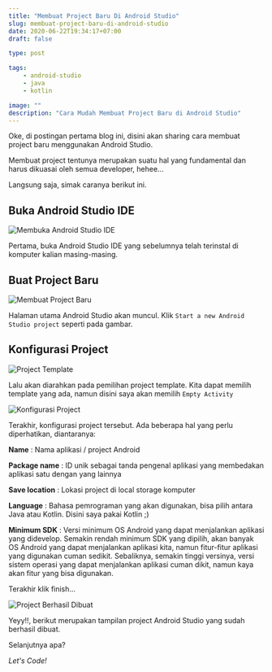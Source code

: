 ```yaml
---
title: "Membuat Project Baru Di Android Studio"
slug: membuat-project-baru-di-android-studio
date: 2020-06-22T19:34:17+07:00
draft: false

type: post

tags:
    - android-studio
    - java
    - kotlin

image: ""
description: "Cara Mudah Membuat Project Baru di Android Studio"
---
```


Oke, di postingan pertama blog ini, disini akan sharing cara
membuat project baru menggunakan Android Studio.

Membuat project tentunya merupakan suatu hal yang fundamental
dan harus dikuasai oleh semua developer, hehee...

Langsung saja, simak caranya berikut ini.

## Buka Android Studio IDE

![Membuka Android Studio IDE](/img/membuat-project-baru-di-android-studio/open-android-studio.png)

Pertama, buka Android Studio IDE yang sebelumnya telah terinstal
di komputer kalian masing-masing.

## Buat Project Baru

![Membuat Project Baru](/img/membuat-project-baru-di-android-studio/create-new-project.png)

Halaman utama Android Studio akan muncul. Klik `Start a new Android Studio project`
seperti pada gambar.

## Konfigurasi Project

![Project Template](/img/membuat-project-baru-di-android-studio/project-template.png)

Lalu akan diarahkan pada pemilihan project template. Kita dapat
memilih template yang ada, namun disini saya akan memilih `Empty Activity`

![Konfigurasi Project](/img/membuat-project-baru-di-android-studio/configure-project.png)

Terakhir, konfigurasi project tersebut. Ada beberapa hal yang
perlu diperhatikan, diantaranya:

**Name** : Nama aplikasi / project Android

**Package name** : ID unik sebagai tanda pengenal aplikasi yang membedakan 
aplikasi satu dengan yang lainnya

**Save location** : Lokasi project di local storage komputer

**Language** : Bahasa pemrograman yang akan digunakan,
bisa pilih antara Java atau Kotlin. Disini saya pakai Kotlin ;)

**Minimum SDK** : Versi minimum OS Android yang dapat menjalankan
aplikasi yang didevelop. Semakin rendah minimum SDK yang dipilih, akan banyak
OS Android yang dapat menjalankan aplikasi kita, namun fitur-fitur
aplikasi yang digunakan cuman sedikit. Sebaliknya, semakin tinggi
versinya, versi sistem operasi yang dapat menjalankan aplikasi cuman dikit,
namun kaya akan fitur yang bisa digunakan.

Terakhir klik finish...

![Project Berhasil Dibuat](/img/membuat-project-baru-di-android-studio/project-created.png)

Yeyy!!, berikut merupakan tampilan project Android Studio yang sudah
berhasil dibuat.

Selanjutnya apa?

*Let's Code!*

<!--more-->